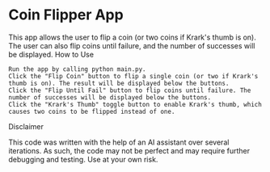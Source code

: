 # Coin Flipper App

This app allows the user to flip a coin (or two coins if Krark's thumb is on). The user can also flip coins until failure, and the number of successes will be displayed.
How to Use

    Run the app by calling python main.py.
    Click the "Flip Coin" button to flip a single coin (or two if Krark's thumb is on). The result will be displayed below the buttons.
    Click the "Flip Until Fail" button to flip coins until failure. The number of successes will be displayed below the buttons.
    Click the "Krark's Thumb" toggle button to enable Krark's thumb, which causes two coins to be flipped instead of one.

Disclaimer

This code was written with the help of an AI assistant over several iterations. As such, the code may not be perfect and may require further debugging and testing. Use at your own risk.
